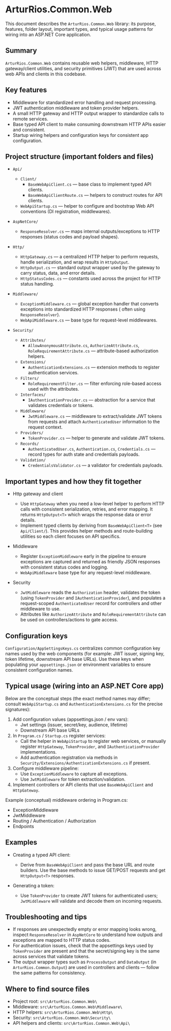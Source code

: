﻿# ArturRios.Common.Web

This document describes the `ArturRios.Common.Web` library: its purpose, features, folder layout, important types, and
typical usage patterns for wiring into an ASP.NET Core application.

Summary
-------
`ArturRios.Common.Web` contains reusable web helpers, middleware, HTTP gateway/client utilities, and security
primitives (JWT) that are used across web APIs and clients in this codebase.

Key features
------------

- Middleware for standardized error handling and request processing.
- JWT authentication middleware and token provider helpers.
- A small HTTP gateway and HTTP output wrapper to standardize calls to remote services.
- Base typed API client to make consuming downstream HTTP APIs easier and consistent.
- Startup wiring helpers and configuration keys for consistent app configuration.

Project structure (important folders and files)
-----------------------------------------------

- `Api/`
    - `Client/`
        - `BaseWebApiClient.cs` — base class to implement typed API clients.
        - `BaseWebApiClientRoute.cs` — helpers to construct routes for API clients.
    - `WebApiStartup.cs` — helper to configure and bootstrap Web API conventions (DI registration, middlewares).

- `AspNetCore/`
    - `ResponseResolver.cs` — maps internal outputs/exceptions to HTTP responses (status codes and payload shapes).

- `Http/`
    - `HttpGateway.cs` — a centralized HTTP helper to perform requests, handle serialization, and wrap results in
      `HttpOutput`.
    - `HttpOutput.cs` — standard output wrapper used by the gateway to carry status, data, and error details.
    - `HttpStatusCodes.cs` — constants used across the project for HTTP status handling.

- `Middleware/`
    - `ExceptionMiddleware.cs` — global exception handler that converts exceptions into standardized HTTP responses (
      often using `ResponseResolver`).
    - `WebApiMiddleware.cs` — base type for request-level middlewares.

- `Security/`
    - `Attributes/`
        - `AllowAnonymousAttribute.cs`, `AuthorizeAttribute.cs`, `RoleRequirementAttribute.cs` — attribute-based
          authorization helpers.
    - `Extensions/`
        - `AuthenticationExtensions.cs` — extension methods to register authentication services.
    - `Filters/`
        - `RoleRequirementFilter.cs` — filter enforcing role-based access used with the attributes.
    - `Interfaces/`
        - `IAuthenticationProvider.cs` — abstraction for a service that validates credentials or tokens.
    - `Middleware/`
        - `JwtMiddleware.cs` — middleware to extract/validate JWT tokens from requests and attach `AuthenticatedUser`
          information to the request context.
    - `Providers/`
        - `TokenProvider.cs` — helper to generate and validate JWT tokens.
    - `Records/`
        - `AuthenticatedUser.cs`, `Authentication.cs`, `Credentials.cs` — record types for auth state and credentials
          payloads.
    - `Validation/`
        - `CredentialsValidator.cs` — a validator for credentials payloads.

Important types and how they fit together
-----------------------------------------

- Http gateway and client
    - Use `HttpGateway` when you need a low-level helper to perform HTTP calls with consistent serialization, retries,
      and error mapping. It returns `HttpOutput<T>` which wraps the response data or error details.
    - Implement typed clients by deriving from `BaseWebApiClient<T>` (see `Api/Client/`). This provides helper methods
      and route-building utilities so each client focuses on API specifics.

- Middleware
    - Register `ExceptionMiddleware` early in the pipeline to ensure exceptions are captured and returned as friendly
      JSON responses with consistent status codes and logging.
    - `WebApiMiddleware` base type for any request-level middleware.

- Security
    - `JwtMiddleware` reads the `Authorization` header, validates the token (using `TokenProvider` and
      `IAuthenticationProvider`), and populates a request-scoped `AuthenticatedUser` record for controllers and other
      middleware to use.
    - Attributes like `AuthorizeAttribute` and `RoleRequirementAttribute` can be used on controllers/actions to gate
      access.

Configuration keys
------------------
`Configuration/AppSettingsKeys.cs` centralizes common configuration key names used by the web components (for example:
JWT issuer, signing key, token lifetime, downstream API base URLs). Use these keys when populating your
`appsettings.json` or environment variables to ensure consistent configuration names.

Typical usage (wiring into an ASP.NET Core app)
-----------------------------------------------
Below are the conceptual steps (the exact method names may differ; consult `WebApiStartup.cs` and
`AuthenticationExtensions.cs` for the precise signatures):

1. Add configuration values (appsettings.json / env vars):
    - Jwt settings (issuer, secret/key, audience, lifetime)
    - Downstream API base URLs
2. In `Program.cs` / `Startup.cs` register services:
    - Call the helper in `WebApiStartup` to register web services, or manually register `HttpGateway`, `TokenProvider`,
      and `IAuthenticationProvider` implementations.
    - Add authentication registration via methods in `Security/Extensions/AuthenticationExtensions.cs` if present.
3. Configure middleware pipeline:
    - Use `ExceptionMiddleware` to capture all exceptions.
    - Use `JwtMiddleware` for token extraction/validation.
4. Implement controllers or API clients that use `BaseWebApiClient` and `HttpGateway`.

Example (conceptual) middleware ordering in Program.cs:

- ExceptionMiddleware
- JwtMiddleware
- Routing / Authentication / Authorization
- Endpoints

Examples
--------

- Creating a typed API client:
    - Derive from `BaseWebApiClient` and pass the base URL and route builders. Use the base methods to issue GET/POST
      requests and get `HttpOutput<T>` responses.

- Generating a token:
    - Use `TokenProvider` to create JWT tokens for authenticated users; `JwtMiddleware` will validate and decode them on
      incoming requests.

Troubleshooting and tips
------------------------

- If responses are unexpectedly empty or error mapping looks wrong, inspect `ResponseResolver` in `AspNetCore` to
  understand how outputs and exceptions are mapped to HTTP status codes.
- For authentication issues, check that the appsettings keys used by `TokenProvider` are present and that the
  secret/signing key is the same across services that validate tokens.
- The output wrapper types such as `ProcessOutput` and `DataOutput` (in `ArturRios.Common.Output`) are used in
  controllers and clients — follow the same patterns for consistency.

Where to find source files
-------------------------

- Project root: `src\ArturRios.Common.Web\`
- Middleware: `src\ArturRios.Common.Web\Middleware\`
- HTTP helpers: `src\ArturRios.Common.Web\Http\`
- Security: `src\ArturRios.Common.Web\Security\`
- API helpers and clients: `src\ArturRios.Common.Web\Api\`
